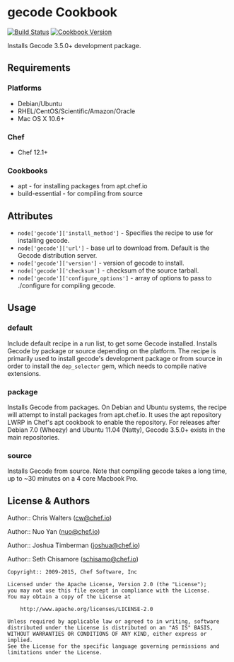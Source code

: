 # gecode Cookbook

[![Build Status](https://travis-ci.org/chef-cookbooks/gecode.svg?branch=master)](http://travis-ci.org/chef-cookbooks/gecode) [![Cookbook Version](https://img.shields.io/cookbook/v/gecode.svg)](https://supermarket.chef.io/cookbooks/gecode)

Installs Gecode 3.5.0+ development package.

## Requirements

### Platforms

- Debian/Ubuntu
- RHEL/CentOS/Scientific/Amazon/Oracle
- Mac OS X 10.6+

### Chef

- Chef 12.1+

### Cookbooks

- apt - for installing packages from apt.chef.io
- build-essential - for compiling from source

## Attributes

- `node['gecode']['install_method']` - Specifies the recipe to use for installing gecode.
- `node['gecode']['url']` - base url to download from. Default is the Gecode distribution server.
- `node['gecode']['version']` - version of gecode to install.
- `node['gecode']['checksum']` - checksum of the source tarball.
- `node['gecode']['configure_options']` - array of options to pass to ./configure for compiling gecode.

## Usage

### default

Include default recipe in a run list, to get some Gecode installed. Installs Gecode by package or source depending on the platform. The recipe is primarily used to install gecode's development package or from source in order to install the `dep_selector` gem, which needs to compile native extensions.

### package

Installs Gecode from packages. On Debian and Ubuntu systems, the recipe will attempt to install packages from apt.chef.io. It uses the apt repository LWRP in Chef's apt cookbook to enable the repository. For releases after Debian 7.0 (Wheezy) and Ubuntu 11.04 (Natty), Gecode 3.5.0+ exists in the main repositories.

### source

Installs Gecode from source. Note that compiling gecode takes a long time, up to ~30 minutes on a 4 core Macbook Pro.

## License & Authors

Author:: Chris Walters ([cw@chef.io](mailto:cw@chef.io))

Author:: Nuo Yan ([nuo@chef.io](mailto:nuo@chef.io))

Author:: Joshua Timberman ([joshua@chef.io](mailto:joshua@chef.io))

Author:: Seth Chisamore ([schisamo@chef.io](mailto:schisamo@chef.io))

```text
Copyright:: 2009-2015, Chef Software, Inc

Licensed under the Apache License, Version 2.0 (the "License");
you may not use this file except in compliance with the License.
You may obtain a copy of the License at

    http://www.apache.org/licenses/LICENSE-2.0

Unless required by applicable law or agreed to in writing, software
distributed under the License is distributed on an "AS IS" BASIS,
WITHOUT WARRANTIES OR CONDITIONS OF ANY KIND, either express or implied.
See the License for the specific language governing permissions and
limitations under the License.
```
